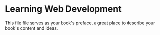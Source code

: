 # Learning Web Development

This file file serves as your book's preface, a great place to describe your book's content and ideas.

